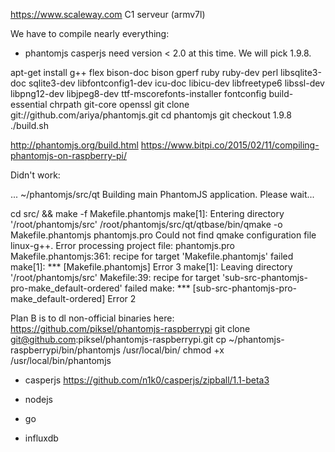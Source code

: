 https://www.scaleway.com
C1 serveur (armv7l)

We have to compile nearly everything:

* phantomjs
casperjs need version < 2.0 at this time. We will pick 1.9.8.

apt-get install g++ flex bison-doc bison gperf ruby ruby-dev perl libsqlite3-doc sqlite3-dev libfontconfig1-dev icu-doc libicu-dev libfreetype6 libssl-dev libpng12-dev libjpeg8-dev ttf-mscorefonts-installer fontconfig build-essential chrpath git-core openssl
git clone git://github.com/ariya/phantomjs.git
cd phantomjs
git checkout 1.9.8
./build.sh

http://phantomjs.org/build.html
https://www.bitpi.co/2015/02/11/compiling-phantomjs-on-raspberry-pi/

Didn't work:

...
~/phantomjs/src/qt
Building main PhantomJS application. Please wait...

cd src/ && make -f Makefile.phantomjs
make[1]: Entering directory '/root/phantomjs/src'
/root/phantomjs/src/qt/qtbase/bin/qmake -o Makefile.phantomjs phantomjs.pro
Could not find qmake configuration file linux-g++.
Error processing project file: phantomjs.pro
Makefile.phantomjs:361: recipe for target 'Makefile.phantomjs' failed
make[1]: *** [Makefile.phantomjs] Error 3
make[1]: Leaving directory '/root/phantomjs/src'
Makefile:39: recipe for target 'sub-src-phantomjs-pro-make_default-ordered' failed
make: *** [sub-src-phantomjs-pro-make_default-ordered] Error 2

Plan B is to dl non-official binaries here: https://github.com/piksel/phantomjs-raspberrypi
git clone git@github.com:piksel/phantomjs-raspberrypi.git
cp ~/phantomjs-raspberrypi/bin/phantomjs /usr/local/bin/
chmod +x /usr/local/bin/phantomjs

* casperjs
https://github.com/n1k0/casperjs/zipball/1.1-beta3

* nodejs

* go

* influxdb
